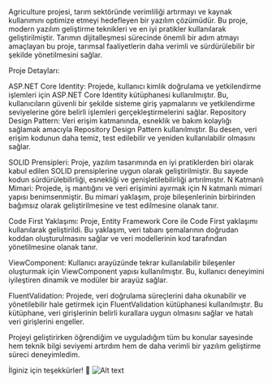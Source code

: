 Agriculture projesi, tarım sektöründe verimliliği artırmayı ve kaynak kullanımını optimize etmeyi hedefleyen bir yazılım çözümüdür. Bu proje, modern yazılım geliştirme teknikleri ve en iyi pratikler kullanılarak geliştirilmiştir. Tarımın dijitalleşmesi sürecinde önemli bir adım atmayı amaçlayan bu proje, tarımsal faaliyetlerin daha verimli ve sürdürülebilir bir şekilde yönetilmesini sağlar.

Proje Detayları:

ASP.NET Core Identity: Projede, kullanıcı kimlik doğrulama ve yetkilendirme işlemleri için ASP.NET Core Identity kütüphanesi kullanılmıştır. Bu, kullanıcıların güvenli bir şekilde sisteme giriş yapmalarını ve yetkilendirme seviyelerine göre belirli işlemleri gerçekleştirmelerini sağlar.
Repository Design Pattern: Veri erişim katmanında, esneklik ve bakım kolaylığı sağlamak amacıyla Repository Design Pattern kullanılmıştır. Bu desen, veri erişim kodunun daha temiz, test edilebilir ve yeniden kullanılabilir olmasını sağlar.

SOLID Prensipleri: Proje, yazılım tasarımında en iyi pratiklerden biri olarak kabul edilen SOLID prensiplerine uygun olarak geliştirilmiştir. Bu sayede kodun sürdürülebilirliği, esnekliği ve genişletilebilirliği artırılmıştır.
N Katmanlı Mimari: Projede, iş mantığını ve veri erişimini ayırmak için N katmanlı mimari yapısı benimsenmiştir. Bu mimari yaklaşım, proje bileşenlerinin birbirinden bağımsız olarak geliştirilmesine ve test edilmesine olanak tanır.

Code First Yaklaşımı: Proje, Entity Framework Core ile Code First yaklaşımı kullanılarak geliştirildi. Bu yaklaşım, veri tabanı şemalarının doğrudan koddan oluşturulmasını sağlar ve veri modellerinin kod tarafından yönetilmesine olanak tanır.

ViewComponent: Kullanıcı arayüzünde tekrar kullanılabilir bileşenler oluşturmak için ViewComponent yapısı kullanılmıştır. Bu, kullanıcı deneyimini iyileştiren dinamik ve modüler bir arayüz sağlar.

FluentValidation: Projede, veri doğrulama süreçlerini daha okunabilir ve yönetilebilir hale getirmek için FluentValidation kütüphanesi kullanılmıştır. Bu kütüphane, veri girişlerinin belirli kurallara uygun olmasını sağlar ve hatalı veri girişlerini engeller.

 Projeyi geliştirirken öğrendiğim ve uyguladığım tüm bu konular sayesinde hem teknik bilgi seviyemi artırdım hem de daha verimli bir yazılım geliştirme süreci deneyimledim. 

İlginiz için teşekkürler! 🎉 
![Alt text](./AgriCultureİmage/about2.png)
